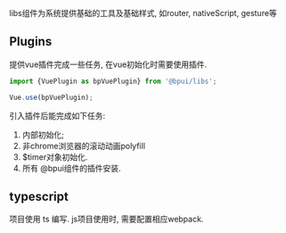 
libs组件为系统提供基础的工具及基础样式, 如router, nativeScript, gesture等

## Plugins

提供vue插件完成一些任务, 在vue初始化时需要使用插件.

```js
import {VuePlugin as bpVuePlugin} from '@bpui/libs';

Vue.use(bpVuePlugin);
```

引入插件后能完成如下任务:

1. 内部初始化;
2. 非chrome浏览器的滚动动画polyfill
3. $timer对象初始化.
4. 所有 @bpui组件的插件安装.

## typescript

项目使用 ts 编写. js项目使用时, 需要配置相应webpack.